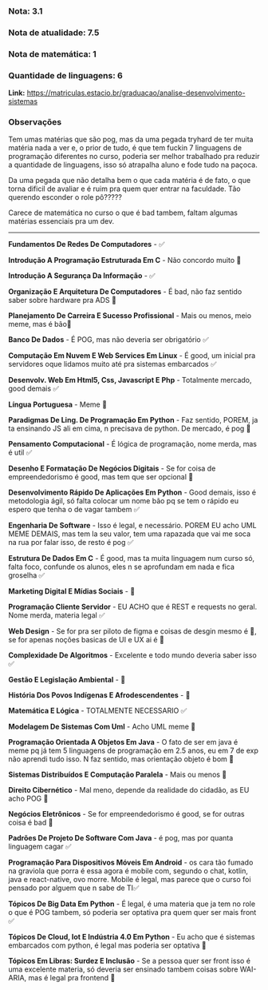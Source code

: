 ### Nota:  3.1

### Nota de atualidade: 7.5

### Nota de matemática: 1

### Quantidade de linguagens: 6

**Link:** https://matriculas.estacio.br/graduacao/analise-desenvolvimento-sistemas

### Observações
Tem umas matérias que são pog, mas da uma pegada tryhard de ter muita matéria nada a ver e, o prior de tudo, é que tem fuckin 7 linguagens de programação diferentes no curso, poderia ser melhor trabalhado pra reduzir a quantidade de linguagens, isso só atrapalha  aluno e fode tudo na paçoca.

Da uma pegada que não detalha bem o que cada matéria é de fato, o que torna dificil de avaliar e é ruim pra quem quer entrar na faculdade. Tão querendo esconder o role pô?????

Carece de matemática no curso o que é bad tambem, faltam algumas matérias essenciais pra um dev.

----

**Fundamentos De Redes De Computadores** - ✅

**Introdução A Programação Estruturada Em C** - Não concordo muito 🚧

**Introdução A Segurança Da Informação** - ✅

**Organização E Arquitetura De Computadores** - É bad, não faz sentido saber sobre hardware pra ADS 🔴

**Planejamento De Carreira E Sucesso Profissional** - Mais ou menos, meio meme, mas é bão🚧

**Banco De Dados** - É POG, mas não deveria ser obrigatório ✅

**Computação Em Nuvem E Web Services Em Linux** - É good, um inicial pra servidores oque lidamos muito até pra sistemas embarcados ✅

**Desenvolv. Web Em Html5, Css, Javascript E Php** - Totalmente mercado, good demais ✅

**Língua Portuguesa** - Meme 🤪

**Paradigmas De Ling. De Programação Em Python** - Faz sentido, POREM, ja ta ensinando JS ali em cima, n precisava de python. De mercado, é pog 🚧

**Pensamento Computacional** - É lógica de programação, nome merda, mas é util ✅

**Desenho E Formatação De Negócios Digitais** - Se for coisa de empreendedorismo é good, mas tem que ser opcional 🚧

**Desenvolvimento Rápido De Aplicações Em Python** - Good demais, isso é metodologia ágil, só falta colocar um nome bão pq se tem o rápido eu espero que tenha o de vagar tambem ✅

**Engenharia De Software** - Isso é legal, e necessário. POREM EU acho UML MEME DEMAIS, mas tem la seu valor, tem uma rapazada que vai me soca na rua por falar isso, de resto é pog ✅

**Estrutura De Dados Em C** - É good, mas ta muita linguagem num curso só, falta foco, confunde os alunos, eles n se aprofundam em nada e fica groselha ✅

**Marketing Digital E Mídias Sociais** - 🤪

**Programação Cliente Servidor** - EU ACHO que é REST e requests no geral. Nome merda, materia legal ✅

**Web Design** - Se for pra ser piloto de figma e coisas de desgin mesmo é 🤪, se for apenas noções basicas de UI e UX ai é 🚧

**Complexidade De Algoritmos** - Excelente e todo mundo deveria saber isso ✅

**Gestão E Legislação Ambiental** - 🤪

**História Dos Povos Indígenas E Afrodescendentes** - 🤪

**Matemática E Lógica** - TOTALMENTE NECESSARIO ✅

**Modelagem De Sistemas Com Uml** - Acho UML meme 🤪

**Programação Orientada A Objetos Em Java** - O fato de ser em java é meme pq já tem 5 linguagens de programação em 2.5 anos, eu em 7 de exp não aprendi tudo isso. N faz sentido, mas orientação objeto é bom 🚧

**Sistemas Distribuídos E Computação Paralela** - Mais ou menos 🚧

**Direito Cibernético** - Mal meno, depende da realidade do cidadão, as EU acho POG 🚧

**Negócios Eletrônicos** - Se for empreendedorismo é good, se for outras coisa é bad 🔴

**Padrões De Projeto De Software Com Java** - é pog, mas por quanta linguagem cagar ✅

**Programação Para Dispositivos Móveis Em Android** - os cara tão fumado na graviola que porra é essa agora é mobile com, segundo o chat, kotlin, java e react-native, ovo morre. Mobile é legal, mas parece que o curso foi pensado por alguem que n sabe de TI✅  

**Tópicos De Big Data Em Python** - É legal, é uma materia que ja tem no role o que é POG tambem, só poderia ser optativa pra quem quer ser mais front ✅ 

**Tópicos De Cloud, Iot E Indústria 4.0 Em Python** - Eu acho que é sistemas embarcados com python, é legal mas poderia ser optativa 🚧

**Tópicos Em Libras: Surdez E Inclusão** - Se a pessoa quer ser front isso é uma excelente materia, só deveria ser ensinado tambem coisas sobre WAI-ARIA, mas é legal pra frontend 🚧





